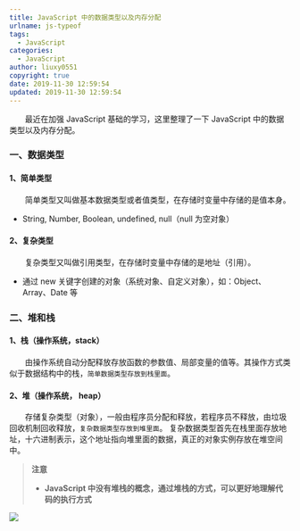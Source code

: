 ```yaml
---
title: JavaScript 中的数据类型以及内存分配
urlname: js-typeof
tags:
  - JavaScript
categories:
  - JavaScript
author: liuxy0551
copyright: true
date: 2019-11-30 12:59:54
updated: 2019-11-30 12:59:54
---
```



　　最近在加强 JavaScript 基础的学习，这里整理了一下 JavaScript 中的数据类型以及内存分配。
<!--more-->


### 一、数据类型

#### 1、简单类型

　　简单类型又叫做基本数据类型或者值类型，在存储时变量中存储的是值本身。

- String, Number, Boolean, undefined, null（null 为空对象）

#### 2、复杂类型

　　复杂类型又叫做引用类型，在存储时变量中存储的是地址（引用）。

- 通过 new 关键字创建的对象（系统对象、自定义对象），如：Object、Array、Date 等


### 二、堆和栈

#### 1、栈（操作系统，stack）

　　由操作系统自动分配释放存放函数的参数值、局部变量的值等。其操作方式类似于数据结构中的栈，`简单数据类型存放到栈里面`。

#### 2、堆（操作系统， heap）

　　存储复杂类型（对象），一般由程序员分配和释放，若程序员不释放，由垃圾回收机制回收释放，`复杂数据类型存放到堆里面`。
复杂数据类型首先在栈里面存放地址，十六进制表示，这个地址指向堆里面的数据，真正的对象实例存放在堆空间中。

>**注意**
>* **JavaScript 中没有堆栈的概念，通过堆栈的方式，可以更好地理解代码的执行方式**

![](https://images-hosting.liuxianyu.cn/posts/js-typeof/1.png)


